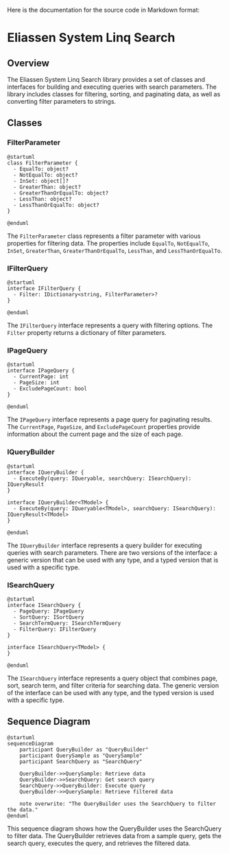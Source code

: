 Here is the documentation for the source code in Markdown format:

# Eliassen System Linq Search

## Overview

The Eliassen System Linq Search library provides a set of classes and interfaces for building and executing queries with search parameters. The library includes classes for filtering, sorting, and paginating data, as well as converting filter parameters to strings.

## Classes

### FilterParameter

```plantuml
@startuml
class FilterParameter {
  - EqualTo: object?
  - NotEqualTo: object?
  - InSet: object[]?
  - GreaterThan: object?
  - GreaterThanOrEqualTo: object?
  - LessThan: object?
  - LessThanOrEqualTo: object?
}

@enduml
```

The `FilterParameter` class represents a filter parameter with various properties for filtering data. The properties include `EqualTo`, `NotEqualTo`, `InSet`, `GreaterThan`, `GreaterThanOrEqualTo`, `LessThan`, and `LessThanOrEqualTo`.

### IFilterQuery

```plantuml
@startuml
interface IFilterQuery {
  - Filter: IDictionary<string, FilterParameter>?
}

@enduml
```

The `IFilterQuery` interface represents a query with filtering options. The `Filter` property returns a dictionary of filter parameters.

### IPageQuery

```plantuml
@startuml
interface IPageQuery {
  - CurrentPage: int
  - PageSize: int
  - ExcludePageCount: bool
}

@enduml
```

The `IPageQuery` interface represents a page query for paginating results. The `CurrentPage`, `PageSize`, and `ExcludePageCount` properties provide information about the current page and the size of each page.

### IQueryBuilder

```plantuml
@startuml
interface IQueryBuilder {
  - ExecuteBy(query: IQueryable, searchQuery: ISearchQuery): IQueryResult
}

interface IQueryBuilder<TModel> {
  - ExecuteBy(query: IQueryable<TModel>, searchQuery: ISearchQuery): IQueryResult<TModel>
}

@enduml
```

The `IQueryBuilder` interface represents a query builder for executing queries with search parameters. There are two versions of the interface: a generic version that can be used with any type, and a typed version that is used with a specific type.

### ISearchQuery

```plantuml
@startuml
interface ISearchQuery {
  - PageQuery: IPageQuery
  - SortQuery: ISortQuery
  - SearchTermQuery: ISearchTermQuery
  - FilterQuery: IFilterQuery
}

interface ISearchQuery<TModel> {
}

@enduml
```

The `ISearchQuery` interface represents a query object that combines page, sort, search term, and filter criteria for searching data. The generic version of the interface can be used with any type, and the typed version is used with a specific type.

## Sequence Diagram

```plantuml
@startuml
sequenceDiagram
    participant QueryBuilder as "QueryBuilder"
    participant QuerySample as "QuerySample"
    participant SearchQuery as "SearchQuery"

    QueryBuilder->>QuerySample: Retrieve data
    QueryBuilder->>SearchQuery: Get search query
    SearchQuery->>QueryBuilder: Execute query
    QueryBuilder->>QuerySample: Retrieve filtered data

    note overwrite: "The QueryBuilder uses the SearchQuery to filter the data."
@enduml
```

This sequence diagram shows how the QueryBuilder uses the SearchQuery to filter data. The QueryBuilder retrieves data from a sample query, gets the search query, executes the query, and retrieves the filtered data.